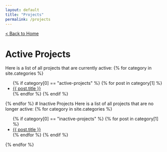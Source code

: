 ```yaml
---
layout: default
title: "Projects"
permalink: /projects
---
```

[< Back to Home](home)
# Active Projects
Here is a list of all projects that are currently active:
{% for category in site.categories %}
  <ul>
    {% if category[0] == "active-projects" %}
    {% for post in category[1] %}
      <li><a href="{{ post.url }}">{{ post.title }}</a></li>
    {% endfor %}
    {% endif %}
  </ul>
{% endfor %}
# Inactive Projects
Here is a list of all projects that are no longer active:
{% for category in site.categories %}
  <ul>
    {% if category[0] == "inactive-projects" %}
    {% for post in category[1] %}
      <li><a href="{{ post.url }}">{{ post.title }}</a></li>
    {% endfor %}
    {% endif %}
  </ul>
{% endfor %}
